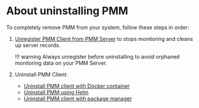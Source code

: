 # About uninstalling PMM 

To completely remove PMM from your system, follow these steps in order:

1. [Unregister PMM Client from PMM Server](unregister_client.md) to stops monitoring and cleans up server records.
    
    !!! warning
    Always unregister before uninstalling to avoid orphaned monitoring data on your PMM Server.

2. Uninstall PMM Client:

    - [Uninstall PMM client with Docker container](uninstall_docker.md)
    - [Uninstall PMM using Helm](uninstall_helm.md)
    - [Uninstall PMM client with package manager](uninstall_package_manager.md)

